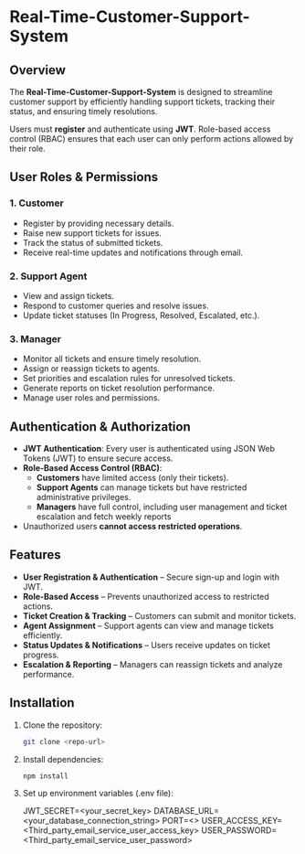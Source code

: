 # Real-Time-Customer-Support-System

## Overview
The **Real-Time-Customer-Support-System** is designed to streamline customer support by efficiently handling support tickets, tracking their status, and ensuring timely resolutions. 

Users must **register** and authenticate using **JWT**. Role-based access control (RBAC) ensures that each user can only perform actions allowed by their role.

## User Roles & Permissions

### 1. **Customer**
- Register by providing necessary details.
- Raise new support tickets for issues.
- Track the status of submitted tickets.
- Receive real-time updates and notifications through email.

### 2. **Support Agent**
- View and assign tickets.
- Respond to customer queries and resolve issues.
- Update ticket statuses (In Progress, Resolved, Escalated, etc.).

### 3. **Manager**
- Monitor all tickets and ensure timely resolution.
- Assign or reassign tickets to agents.
- Set priorities and escalation rules for unresolved tickets.
- Generate reports on ticket resolution performance.
- Manage user roles and permissions.

## Authentication & Authorization
- **JWT Authentication**: Every user is authenticated using JSON Web Tokens (JWT) to ensure secure access.  
- **Role-Based Access Control (RBAC)**:  
  - **Customers** have limited access (only their tickets).  
  - **Support Agents** can manage tickets but have restricted administrative privileges.  
  - **Managers** have full control, including user management and ticket escalation and fetch weekly reports  
- Unauthorized users **cannot access restricted operations**.

## Features
- **User Registration & Authentication** – Secure sign-up and login with JWT.
- **Role-Based Access** – Prevents unauthorized access to restricted actions.
- **Ticket Creation & Tracking** – Customers can submit and monitor tickets.
- **Agent Assignment** – Support agents can view and manage tickets efficiently.
- **Status Updates & Notifications** – Users receive updates on ticket progress.
- **Escalation & Reporting** – Managers can reassign tickets and analyze performance.

## Installation
1. Clone the repository:  
   ```sh
   git clone <repo-url>

2. Install dependencies:
    ```sh
    npm install

4. Set up environment variables (.env file):

   JWT_SECRET=<your_secret_key>
   DATABASE_URL=<your_database_connection_string>
   PORT=<>
   USER_ACCESS_KEY= <Third_party_email_service_user_access_key>
   USER_PASSWORD= <Third_party_email_service_user_password>
